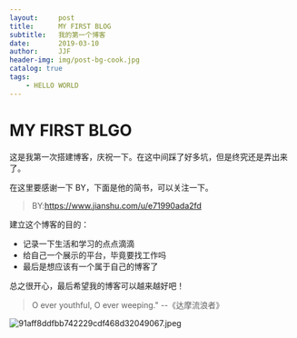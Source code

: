 ```yaml
---
layout:     post
title:      MY FIRST BLOG
subtitle:   我的第一个博客
date:       2019-03-10
author:     JJF
header-img: img/post-bg-cook.jpg
catalog: true
tags:
    - HELLO WORLD
---
```


# MY FIRST BLGO

这是我第一次搭建博客，庆祝一下。在这中间踩了好多坑，但是终究还是弄出来了。

在这里要感谢一下 BY，下面是他的简书，可以关注一下。

> BY:https://www.jianshu.com/u/e71990ada2fd

建立这个博客的目的：

* 记录一下生活和学习的点点滴滴
* 给自己一个展示的平台，毕竟要找工作吗
* 最后是想应该有一个属于自己的博客了

总之很开心，最后希望我的博客可以越来越好吧！

> O ever youthful, O ever weeping."
 						--《达摩流浪者》

![91aff8ddfbb742229cdf468d32049067.jpeg](https://i.loli.net/2019/03/10/5c84ca51df44a.jpeg)
